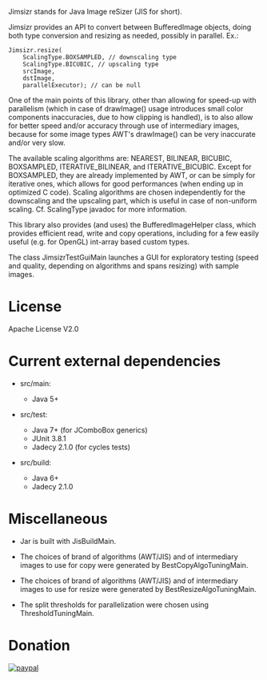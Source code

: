 Jimsizr stands for Java Image reSizer (JIS for short).

Jimsizr provides an API to convert between BufferedImage objects,
doing both type conversion and resizing as needed, possibly in parallel.
Ex.:
```
Jimsizr.resize(
    ScalingType.BOXSAMPLED, // downscaling type
    ScalingType.BICUBIC, // upscaling type
    srcImage,
    dstImage,
    parallelExecutor); // can be null
```

One of the main points of this library, other than allowing
for speed-up with parallelism (which in case of drawImage() usage
introduces small color components inaccuracies, due to how clipping
is handled), is to also allow for better speed and/or accuracy
through use of intermediary images, because for some image types
AWT's drawImage() can be very inaccurate and/or very slow.

The available scaling algorithms are: NEAREST, BILINEAR, BICUBIC,
BOXSAMPLED, ITERATIVE_BILINEAR, and ITERATIVE_BICUBIC.
Except for BOXSAMPLED, they are already implemented by AWT,
or can be simply for iterative ones, which allows for
good performances (when ending up in optimized C code).
Scaling algorithms are chosen independently for the downscaling
and the upscaling part, which is useful in case of non-uniform scaling.
Cf. ScalingType javadoc for more information.

This library also provides (and uses) the BufferedImageHelper class,
which provides efficient read, write and copy operations, including
for a few easily useful (e.g. for OpenGL) int-array based custom types.

The class JimsizrTestGuiMain launches a GUI for exploratory testing
(speed and quality, depending on algorithms and spans resizing)
with sample images.

# License

Apache License V2.0

# Current external dependencies

- src/main:
  - Java 5+

- src/test:
  - Java 7+ (for JComboBox generics)
  - JUnit 3.8.1
  - Jadecy 2.1.0 (for cycles tests)

- src/build:
  - Java 6+
  - Jadecy 2.1.0

# Miscellaneous

- Jar is built with JisBuildMain.

- The choices of brand of algorithms (AWT/JIS) and of intermediary
  images to use for copy were generated by BestCopyAlgoTuningMain.

- The choices of brand of algorithms (AWT/JIS) and of intermediary
  images to use for resize were generated by BestResizeAlgoTuningMain.

- The split thresholds for parallelization were chosen using
  ThresholdTuningMain.

# Donation

[![paypal](https://www.paypalobjects.com/en_US/i/btn/btn_donate_SM.gif)](https://www.paypal.com/cgi-bin/webscr?cmd=_s-xclick&hosted_button_id=P7EYEFUCXBS9J)
